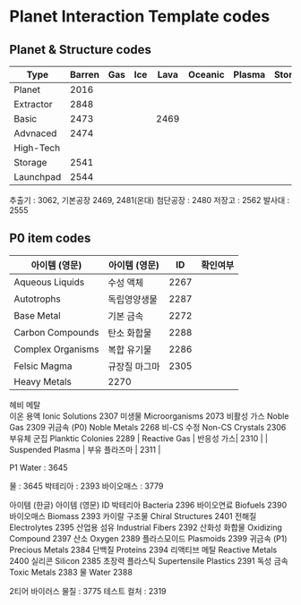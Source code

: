 # Planet Interaction Template codes


## Planet & Structure codes
| Type      | Barren | Gas  | Ice  | Lava | Oceanic | Plasma | Storm | Temperate |
|-----------|--------|------|------|------|---------|--------|-------|-----------|
| Planet    | 2016   |      |      |      |         |        |       | 11        |
| Extractor | 2848   |      |      |      |         |        |       | 3068      |
| Basic     | 2473   |      |      | 2469 |         |        |       | 2481      |
| Advnaced  | 2474   |      |      |      |         |        |       | 2480      |
| High-Tech |        |      |      |      |         |        |       |           |
| Storage   | 2541   |      |      |      |         |        |       | 3068      |
| Launchpad | 2544   |      |      |      |         |        |       | 2555      |


추출기 : 3062, 
기본공장 2469, 2481(온대)
첨단공장 : 2480
저장고 : 2562
발사대 : 2555

## P0 item codes
| 아이템 (영문) |	아이템 (영문) | ID | 확인여부 |
|-|-|-|-|
| Aqueous Liquids | 수성 액체 | 2267 |
| Autotrophs | 독립영양생물 | 2287 |
| Base Metal | 기본 금속 | 2272 |
| Carbon Compounds | 탄소 화합물	| 2288 |
| Complex Organisms | 복합 유기물 | 2286 |
| Felsic Magma | 규장질 마그마 | 2305 |
| Heavy Metals | 2270 |
헤비 메탈	
이온 용액	Ionic Solutions	2307
미생물	Microorganisms	2073
비활성 가스	Noble Gas	2309
귀금속 (P0)	Noble Metals	2268
비-CS 수정	Non-CS Crystals	2306
부유체 군집	Planktic Colonies	2289
| Reactive Gas | 반응성 가스|  2310 |
| Suspended Plasma | 부유 플라즈마 | 2311 |


P1
Water : 3645

물 : 3645
박테리아 : 2393
바이오매스 : 3779

아이템 (한글)	아이템 (영문)	ID
박테리아	Bacteria	2396
바이오연료	Biofuels	2390
바이오매스	Biomass	2393
카이랄 구조물	Chiral Structures	2401
전해질	Electrolytes	2395
산업용 섬유	Industrial Fibers	2392
산화성 화합물	Oxidizing Compound	2397
산소	Oxygen	2389
플라스모이드	Plasmoids	2399
귀금속 (P1)	Precious Metals	2384
단백질	Proteins	2394
리액티브 메탈	Reactive Metals	2400
실리콘	Silicon	2385
초장력 플라스틱	Supertensile Plastics	2391
독성 금속	Toxic Metals	2383
물	Water	2388




2티어
바이러스 물질 : 3775
테스트 컬처 : 2319
